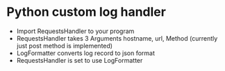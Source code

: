 # Python custom log handler
- Import RequestsHandler to your program 
- RequestsHandler takes 3 Arguments hostname, url, Method (currently just post method is implemented)
- LogFormatter converts log record to json format 
- RequestsHandler is set to use LogFormatter 
